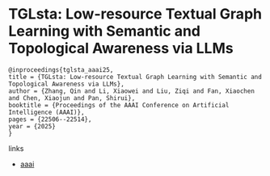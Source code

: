 # TGLsta: Low-resource Textual Graph Learning with Semantic and Topological Awareness via LLMs

```
@inproceedings{tglsta_aaai25,
title = {TGLsta: Low-resource Textual Graph Learning with Semantic and Topological Awareness via LLMs},
author = {Zhang, Qin and Li, Xiaowei and Liu, Ziqi and Fan, Xiaochen and Chen, Xiaojun and Pan, Shirui},
booktitle = {Proceedings of the AAAI Conference on Artificial Intelligence (AAAI)},
pages = {22506--22514},
year = {2025}
}
```

links
- [aaai](https://ojs.aaai.org/index.php/AAAI/article/view/34408)
